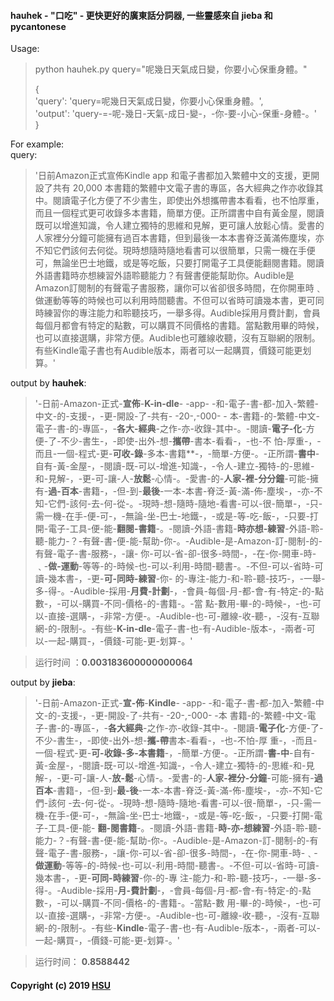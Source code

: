 #### hauhek  - "口吃" - 更快更好的廣東話分詞器, 一些靈感來自 jieba 和 pycantonese

Usage:  
> python hauhek.py query="呢幾日天氣成日變，你要小心保重身體。"   
>    
> {       
> 'query': 'query=呢幾日天氣成日變，你要小心保重身體。',    
> 'output': 'query-=-呢-幾日-天氣-成日-變-，-你-要-小心-保重-身體-。'  
> }  
   
For example:       
query:   
>  '日前Amazon正式宣佈Kindle app 和電子書都加入繁體中文的支援，更開設了共有 20,000 本書籍的繁體中文電子書的專區，各大經典之作亦收錄其中。閱讀電子化方便了不少書生，即使出外想攜帶書本看看，也不怕厚重，而且一個程式更可收錄多本書籍，簡單方便。正所謂書中自有黃金屋，閱讀既可以增進知識，令人建立獨特的思維和見解，更可讓人放鬆心情。愛書的人家裡分分鐘可能擁有過百本書籍，但到最後一本本書脊泛黃滿佈塵埃，亦不知它們該何去何從。現時想隨時隨地看書可以很簡單，只需一機在手便可，無論坐巴士地鐵，或是等吃飯，只要打開電子工具便能翻閱書籍。閱讀外語書籍時亦想練習外語聆聽能力？有聲書便能幫助你。Audible是Amazon訂閱制的有聲電子書服務，讓你可以省卻很多時間，在你開車時﹑做運動等等的時候也可以利用時間聽書。不但可以省時可讀幾本書，更可同時練習你的專注能力和聆聽技巧，一舉多得。Audible採用月費計劃，會員每個月都會有特定的點數，可以購買不同價格的書籍。當點數用畢的時候，也可以直接選購，非常方便。Audible也可離線收聽，沒有互聯網的限制。有些Kindle電子書也有Audible版本，兩者可以一起購買，價錢可能更划算。'  
   
output by __hauhek__:  
>  '-日前-Amazon-正式-**宣佈**-**K-in-dle**- -app- -和-電子-書-都-加入-繁體-中文-的-支援-，-更-開設-了-共有- -20-,-000- -
本-書籍-的-繁體-中文-電子-書-的-專區-，-**各大-經典**-之作-亦-收錄-其中-。-閱讀-**電子-化**-方便-了-不少-書生-，-即使-出外-想-**攜帶**-書本-看看-，-也-不
怕-厚重-，-而且-一個-程式-更-**可收-錄**-多本-書籍**-，-簡單-方便-。-正所謂-**書中**-自有-黃-金屋-，-閱讀-既-可以-增進-知識-，-令人-建立-獨特-的-思維-
和-見解-，-更-可-讓-人-**放鬆**-心情-。-愛書-的-**人家-裡-分分鐘**-可能-擁有-**過-百本**-書籍-，-但-到-**最後**-一本-本書-脊泛-黃-滿-佈-塵埃-，-亦-不知-它們-該何-去-何-從-。-現時-想-隨時-隨地-看書-可以-很-簡單-，-只-需一機-在手-便-可-，-無論-坐-巴士-地鐵-，-或是-等-吃-飯-，-只要-打開-電子-工具-便-能-**翻閱-書籍**-。-閱讀-外語-書籍-**時亦想-練習**-外語-聆-聽-能力-？-有聲-書-便-能-幫助-你-。-Audible-是-Amazon-訂-閱制-的-有聲-電子-書-服務-，-讓-
你-可以-省-卻-很多-時間-，-在-你-開車-時-﹑-**做-運動**-等等-的-時候-也-可以-利用-時間-聽書-。-不但-可以-省時-可讀-幾本書-，-更-**可-同時-練習**-你-
的-專注-能力-和-聆-聽-技巧-，-一舉-多-得-。-Audible-採用-**月費-計劃**-，-會員-每個-月-都-會-有-特定-的-點數-，-可以-購買-不同-價格-的-書籍-。-當
點-數用-畢-的-時候-，-也-可以-直接-選購-，-非常-方便-。-Audible-也-可-離線-收-聽-，-沒有-互聯網-的-限制-。-有些-**K-in-dle**-電子-書-也-有-Audible-版本-，-兩者-可以-一起-購買-，-價錢-可能-更-划算-。'  

> 运行时间 ：**0.003183600000000064**  
   
>  
output by __jieba__: 
>  '-日前-Amazon-正式-**宣-佈**-**Kindle**- -app- -和-電子-書-都-加入-繁體-中文-的-支援-，-更-開設-了-共有- -20-,-000- -本
書籍-的-繁體-中文-電子-書-的-專區-，-**各大經典**-之作-亦-收錄-其中-。-閱讀-**電子化**-方便-了-不少-書生-，-即使-出外-想-**攜-帶**書本-看看-，-也-不怕-厚
重-，-而且-一個-程式-更-**可-收錄-多-本書籍**-，-簡單-方便-。-正所謂-**書-中**-自有-黃-金屋-，-閱讀-既-可以-增進-知識-，-令人-建立-獨特-的-思維-和-見
解-，-更-可-讓-人-**放-鬆**-心情-。-愛書-的-**人家-裡分-分鐘**-可能-擁有-**過百本**-書籍-，-但-到-**最-後**-一本-本書-脊泛-黃-滿-佈-塵埃-，-亦-不知-它們-該何
-去-何-從-。-現時-想-隨時-隨地-看書-可以-很-簡單-，-只-需一機-在手-便-可-，-無論-坐-巴士-地鐵-，-或是-等-吃-飯-，-只要-打開-電子-工具-便-能-
**翻-閱書籍**-。-閱讀-外語-書籍-**時-亦-想練習**-外語-聆-聽-能力-？-有聲-書-便-能-幫助-你-。-Audible-是-Amazon-訂-閱制-的-有聲-電子-書-服務-，-讓-你-可以-省-卻-很多-時間-，-在-你-開車-時-﹑-**做運動**-等等-的-時候-也-可以-利用-時間-聽書-。-不但-可以-省時-可讀-幾本書-，-更-**可同-時練習**-你-的-專
注-能力-和-聆-聽-技巧-，-一舉-多-得-。-Audible-採用-**月-費計劃**-，-會員-每個-月-都-會-有-特定-的-點數-，-可以-購買-不同-價格-的-書籍-。-當點-數
用-畢-的-時候-，-也-可以-直接-選購-，-非常-方便-。-Audible-也-可-離線-收-聽-，-沒有-互聯網-的-限制-。-有些-**Kindle**-電子-書-也-有-Audible-版本-，-兩者-可以-一起-購買-，-價錢-可能-更-划算-。'  
    
> 运行时间： **0.8588442**  
   
####  Copyright (c) 2019 [HSU](https://dlc.hsu.edu.hk/)
